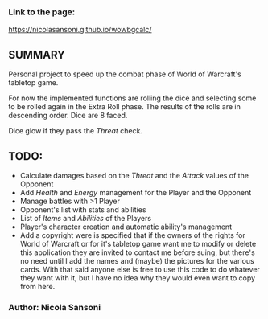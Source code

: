 ### Link to the page:
https://nicolasansoni.github.io/wowbgcalc/

## SUMMARY
Personal project to speed up the combat phase of World of Warcraft's tabletop game.

For now the implemented functions are rolling the dice and selecting some to be rolled again in the Extra Roll phase.
The results of the rolls are in descending order.
Dice are 8 faced.

Dice glow if they pass the _Threat_ check.

## TODO:
- Calculate damages based on the _Threat_ and the _Attack_ values of the Opponent
- Add _Health_ and _Energy_ management for the Player and the Opponent
- Manage battles with >1 Player
- Opponent's list with stats and abilities
- List of _Items_ and _Abilities_ of the Players
- Player's character creation and automatic ability's management
- Add a copyright were is specified that if the owners of the rights for World of Warcraft or for it's tabletop game want me to modify or delete this application they are invited to contact me before suing, but there's no need until I add the names and (maybe) the pictures for the various cards. With that said anyone else is free to use this code to do whatever they want with it, but I have no idea why they would even want to copy from here.

### Author: Nicola Sansoni
